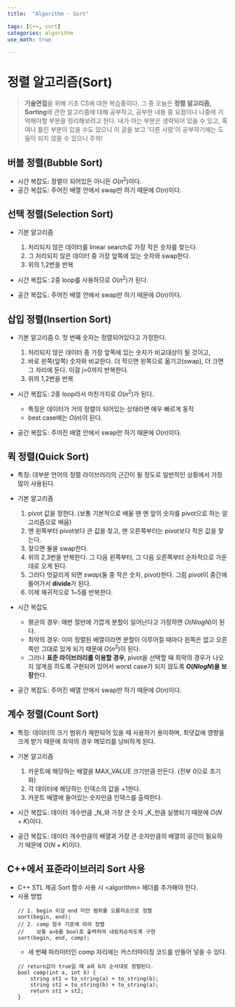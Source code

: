 ```yaml
---
title:	"Algorithm - Sort"

tags: [C++, sort]
categories: algorithm
use_math: true

---
```

# 정렬 알고리즘(Sort)

> **기술면접**을 위해 기초 CS에 대한 복습중이다.
그 중 오늘은 **정렬 알고리즘, Sorting**에 관한 알고리즘에 대해 공부하고, 공부한 내용 중 요점이나 나중에 기억해야할 부분을 정리해보려고 한다.
내가 아는 부분은 생략되어 있을 수 있고, 혹여나 틀린 부분이 있을 수도 있으니 이 글을 보고 '다른 사람'이 공부하기에는 도움이 되지 않을 수 있으니 주의!

## 버블 정렬(Bubble Sort)
- 시간 복잡도: 정렬이 되어있든 아니든 $O(n^{2})$이다.
- 공간 복잡도: 주어진 배열 안에서 swap만 하기 때문에 $O(n)$이다.

## 선택 정렬(Selection Sort)
- 기본 알고리즘
	1. 처리되지 않은 데이터를 linear search로 가장 작은 숫자를 찾는다.
	2. 그 처리되지 않은 데이터 중 가장 앞쪽에 있는 숫자와 swap한다.
	3. 위의 1,2번을 반복   

- 시간 복잡도: 2중 loop를 사용하므로 $O(n^{2})$가 된다.
- 공간 복잡도: 주어진 배열 안에서 swap만 하기 때문에 $O(n)$이다.

## 삽입 정렬(Insertion Sort)
- 기본 알고리즘
	0. 첫 번째 숫자는 정렬되어있다고 가정한다.
	1. 처리되지 않은 데이터 중 가장 앞쪽에 있는 숫자가 비교대상이 될 것이고,
	2. 바로 왼쪽(앞쪽) 숫자와 비교한다. 더 작으면 왼쪽으로 옮기고(swap), 더 크면 그 자리에 둔다. 이걸 j>0까지 반복한다.
	3. 위의 1,2번을 반복

- 시간 복잡도: 2중 loop라서 마찬가지로 $O(n^{2})$가 된다.
	- 특징은 데이터가 거의 정렬이 되어있는 상태라면 매우 빠르게 동작
	- best case에는 $O(n)$이 된다.
- 공간 복잡도: 주어진 배열 안에서 swap만 하기 때문에 $O(n)$이다.

## 퀵 정렬(Quick Sort)
- 특징: 대부분 언어의 정렬 라이브러리의 근간이 될 정도로 일반적인 상황에서 가장 많이 사용된다.

- 기본 알고리즘
	1. pivot 값을 정한다. (보통 기본적으로 배울 땐 맨 앞의 숫자를 pivot으로 하는 알고리즘으로 배움)
	2. 맨 왼쪽부터 pivot보다 큰 값을 찾고, 맨 오른쪽부터는 pivot보다 작은 값을 찾는다.
	3. 찾으면 둘을 swap한다.
	4. 위의 2,3번을 반복한다. 그 다음 왼쪽부터, 그 다음 오른쪽부터 순차적으로 가운데로 오게 된다.
	5. 그러다 엇갈리게 되면 _swap_(둘 중 작은 숫자, pivot)한다. 그럼 pivot이 중간에 들어가서 **divide**가 된다.
	6. 이제 재귀적으로 1~5를 반복한다.   
	
- 시간 복잡도
	- 평균의 경우: 매번 절반에 가깝게 분할이 일어난다고 가정하면 $O(NlogN)$이 된다.
	- 최악의 경우: 이미 정렬된 배열이라면 분할이 이루어질 때마다 왼쪽은 없고 오른쪽만 그대로 있게 되기 때문에 $O(n^{2})$이 된다.
	- 그러나 **표준 라이브러리를 이용할 경우**, pivot을 선택할 때 최악의 경우가 나오지 않게끔 하도록 구현되어 있어서 worst case가 되지 않도록  **$O(NlogN)$을 보장**한다.
- 공간 복잡도: 주어진 배열 안에서 swap만 하기 때문에 $O(n)$이다.

## 계수 정렬(Count Sort)
- 특징: 데이터의 크기 범위가 제한되어 있을 때 사용하기 용이하며, 최댓값에 영향을 크게 받기 때문에 최악의 경우 메모리를 낭비하게 된다.
- 기본 알고리즘
	1. 카운트에 해당하는 배열을 MAX_VALUE 크기만큼 만든다. (전부 0으로 초기화)
	2. 각 데이터에 해당하는 인덱스의 값을 +1한다.
	3. 카운트 배열에 들어있는 숫자만큼 인덱스를 출력한다.

- 시간 복잡도: 데이터 개수만큼 _N_와 가장 큰 숫자 _K_만큼 실행되기 때문에 $O(N+K)$이다.
- 공간 복잡도: 데이터 개수만큼의 배열과 가장 큰 숫자만큼의 배열의 공간이 필요하기 때문에 $O(N+K)$이다.

## C++에서 표준라이브러리 Sort 사용
- C++ STL 제공 Sort 함수 사용 시 \<algorithm\> 헤더를 추가해야 한다.
- 사용 방법
	```
	// 1. begin 이상 end 미만 범위를 오름차순으로 정렬
	sort(begin, end);
	// 2. comp 함수 기준에 따라 정렬
	//    보통 a>b를 bool로 출력하여 내림차순하도록 구현
	sort(begin, end, comp);
	```
    - 세 번째 파라미터인 comp 자리에는 커스터마이징 코드를 만들어 넣을 수 있다.
    ```
    // return값이 true일 때 a와 b의 순서대로 정렬된다.
    bool comp(int a, int b) {
        string st1 = to_string(a) + to_string(b);
        string st2 = to_string(b) + to_string(a);
        return st1 > st2;
    }
    ```